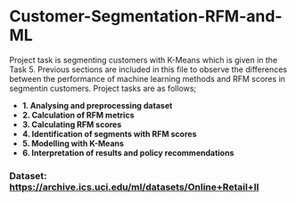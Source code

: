 # Customer-Segmentation-RFM-and-ML

Project task is segmenting customers with K-Means which is given in the Task 5. Previous sections are included in this file to observe the differences between the performance of machine learning methods and RFM scores in segmentin customers. Project tasks are as follows;

- **1. Analysing and preprocessing dataset**
- **2. Calculation of RFM metrics**
- **3. Calculating RFM scores**
- **4. Identification of segments with RFM scores**
- **5. Modelling with K-Means**
- **6. Interpretation of results and policy recommendations**

### Dataset: https://archive.ics.uci.edu/ml/datasets/Online+Retail+II
